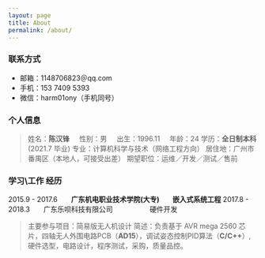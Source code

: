```yaml
---
layout: page
title: About
permalink: /about/
---
```

### 联系方式
- 邮箱：1148706823＠qq.com
- 手机：153 7409 5393
- 微信：harm01ony（手机同号）

### 个人信息
> 姓名：**陈汉锋** &nbsp; &nbsp; 性别：男 &nbsp; &nbsp; 出生：1996.11 &nbsp; &nbsp; 年龄：24
> 学历：**全日制本科**(2021.7 毕业) 
> 专业：计算机科学与技术（网络工程方向）
> 居住地：广州市番禺区（本地人，可接受出差）
> 期望职位：运维／开发／测试／售前

### 学习\工作 经历
2015.9 - 2017.6 &nbsp; &nbsp; &nbsp; **广东机电职业技术学院(大专) &nbsp; &nbsp; &nbsp; &nbsp;嵌入式系统工程**
2017.8 - 2018.3 &nbsp; &nbsp; &nbsp; 广东乐呗科技有限公司 &nbsp; &nbsp; &nbsp; &nbsp; &nbsp; &nbsp; &nbsp; &nbsp; &nbsp; 硬件开发
> 主要参与项目：简易版无人机设计
> 简述：负责基于 AVR mega 2560 芯片，四轴无人外围电路PCB（**AD15**），调试姿态控制PID算法（**C/C++**）,硬件选型，电路设计，程序测试，采购，质量品控。

<!--stackedit_data:
eyJoaXN0b3J5IjpbMTA5ODU2Nzk0NCwxNjI1NjMyNTQ1LC04NT
g5MjE1M119
-->